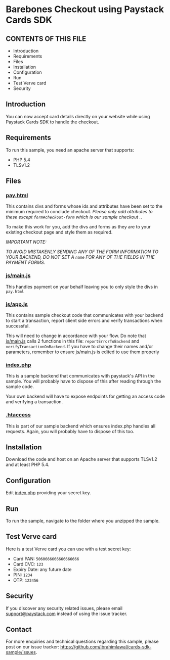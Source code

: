 # Barebones Checkout using Paystack Cards SDK

CONTENTS OF THIS FILE
---------------------
   
 * Introduction
 * Requirements
 * Files
 * Installation
 * Configuration
 * Run
 * Test Verve card
 * Security
 
## Introduction

You can now accept card details directly on your website while using Paystack Cards SDK to handle the checkout.

## Requirements

To run this sample, you need an apache server that supports:

- PHP 5.4
- TLSv1.2

## Files

### [pay.html](pay.html)

This contains divs and forms whose ids and attributes have been set to the minimum required
to conclude checkout. *Please only add attributes to these except `form#checkout-form` 
which is our sample checkout .*.

To make this work for you, add the divs and forms as they are to your existing checkout page
and style them as required.

*IMPORTANT NOTE:*

*TO AVOID MISTAKENLY SENDING ANY OF THE FORM INFORMATION TO YOUR BACKEND, DO NOT SET A `name`
FOR ANY OF THE FIELDS IN THE PAYMENT FORMS.*

### [js/main.js](js/main.js)

This handles payment on your behalf leaving you to only style the divs in `pay.html`

### [js/app.js](js/app.js)

This contains sample checkout code that communicates with your backend to start a transaction,
report client side errors and verify transactions when successful.

This will need to change in accordance with your flow. Do note that [js/main.js](js/main.js)
calls 2 functions in this file: `reportErrorToBackend` and `verifyTransactionOnBackend`. If 
you have to change their names and/or parameters, remember to ensure [js/main.js](js/main.js)
is edited to use them properly

### [index.php](index.php)

This is a sample backend that communicates with paystack's API in the sample. You will probably
have to dispose of this after reading through the sample code.

Your own backend will have to expose endpoints for getting an access code and verifying a transaction.

### [.htaccess](.htaccess)

This is part of our sample backend which ensures index.php handles all requests. Again, you will
probably have to dispose of this too.

## Installation

Download the code and host on an Apache server that supports TLSv1.2 and at least PHP 5.4.

## Configuration

Edit [index.php](index.php) providing your secret key.

## Run

To run the sample, navigate to the folder where you unzipped the sample.

## Test Verve card

Here is a test Verve card you can use with a test secret key:

- Card PAN: `5060666666666666666`
- Card CVC: `123`
- Expiry Date: any future date
- PIN: `1234`
- OTP: `123456`

## Security

If you discover any security related issues, please email support@paystack.com instead of
using the issue tracker.

## Contact

For more enquiries and technical questions regarding this sample, please post
on our issue tracker: https://github.com/ibrahimlawal/cards-sdk-sample/issues.

